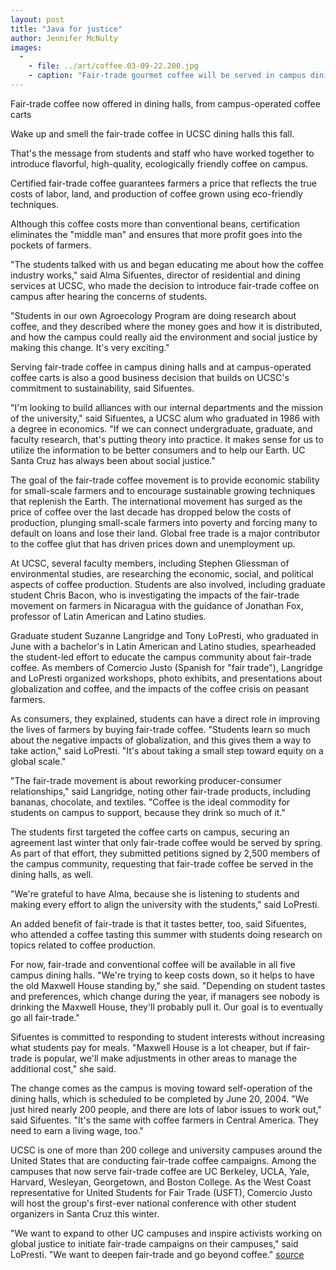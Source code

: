 ```yaml
---
layout: post
title: "Java for justice"
author: Jennifer McNulty
images:
  -
    - file: ../art/coffee.03-09-22.200.jpg
    - caption: "Fair-trade gourmet coffee will be served in campus dining halls thanks to, left to right, student organizers Tony LoPresti and Suzanne Langridge, who worked with Alma Sifuentes, director of residential and dining services. Photo: Jennifer McNulty"
---
```


Fair-trade coffee now offered in dining halls, from campus-operated coffee carts

Wake up and smell the fair-trade coffee in UCSC dining halls this fall.  

That's the message from students and staff who have worked together to introduce flavorful, high-quality, ecologically friendly coffee on campus.

Certified fair-trade coffee guarantees farmers a price that reflects the true costs of labor, land, and production of coffee grown using eco-friendly techniques.

Although this coffee costs more than conventional beans, certification eliminates the "middle man" and ensures that more profit goes into the pockets of farmers.  

"The students talked with us and began educating me about how the coffee industry works," said Alma Sifuentes, director of residential and dining services at UCSC, who made the decision to introduce fair-trade coffee on campus after hearing the concerns of students.

"Students in our own Agroecology Program are doing research about coffee, and they described where the money goes and how it is distributed, and how the campus could really aid the environment and social justice by making this change. It's very exciting."  

Serving fair-trade coffee in campus dining halls and at campus-operated coffee carts is also a good business decision that builds on UCSC's commitment to sustainability, said Sifuentes.   

"I'm looking to build alliances with our internal departments and the mission of the university," said Sifuentes, a UCSC alum who graduated in 1986 with a degree in economics. "If we can connect undergraduate, graduate, and faculty research, that's putting theory into practice. It makes sense for us to utilize the information to be better consumers and to help our Earth. UC Santa Cruz has always been about social justice."  

The goal of the fair-trade coffee movement is to provide economic stability for small-scale farmers and to encourage sustainable growing techniques that replenish the Earth. The international movement has surged as the price of coffee over the last decade has dropped below the costs of production, plunging small-scale farmers into poverty and forcing many to default on loans and lose their land. Global free trade is a major contributor to the coffee glut that has driven prices down and unemployment up.  

At UCSC, several faculty members, including Stephen Gliessman of environmental studies, are researching the economic, social, and political aspects of coffee production. Students are also involved, including graduate student Chris Bacon, who is investigating the impacts of the fair-trade movement on farmers in Nicaragua with the guidance of Jonathan Fox, professor of Latin American and Latino studies.  

Graduate student Suzanne Langridge and Tony LoPresti, who graduated in June with a bachelor's in Latin American and Latino studies, spearheaded the student-led effort to educate the campus community about fair-trade coffee. As members of Comercio Justo (Spanish for "fair trade"), Langridge and LoPresti organized workshops, photo exhibits, and presentations about globalization and coffee, and the impacts of the coffee crisis on peasant farmers.   

As consumers, they explained, students can have a direct role in improving the lives of farmers by buying fair-trade coffee. "Students learn so much about the negative impacts of globalization, and this gives them a way to take action," said LoPresti. "It's about taking a small step toward equity on a global scale."  

"The fair-trade movement is about reworking producer-consumer relationships," said Langridge, noting other fair-trade products, including bananas, chocolate, and textiles. "Coffee is the ideal commodity for students on campus to support, because they drink so much of it."  

The students first targeted the coffee carts on campus, securing an agreement last winter that only fair-trade coffee would be served by spring. As part of that effort, they submitted petitions signed by 2,500 members of the campus community, requesting that fair-trade coffee be served in the dining halls, as well.  

"We're grateful to have Alma, because she is listening to students and making every effort to align the university with the students," said LoPresti.  

An added benefit of fair-trade is that it tastes better, too, said Sifuentes, who attended a coffee tasting this summer with students doing research on topics related to coffee production.   

For now, fair-trade and conventional coffee will be available in all five campus dining halls. "We're trying to keep costs down, so it helps to have the old Maxwell House standing by," she said. "Depending on student tastes and preferences, which change during the year, if managers see nobody is drinking the Maxwell House, they'll probably pull it. Our goal is to eventually go all fair-trade."  

Sifuentes is committed to responding to student interests without increasing what students pay for meals. "Maxwell House is a lot cheaper, but if fair-trade is popular, we'll make adjustments in other areas to manage the additional cost," she said.   

The change comes as the campus is moving toward self-operation of the dining halls, which is scheduled to be completed by June 20, 2004. "We just hired nearly 200 people, and there are lots of labor issues to work out," said Sifuentes. "It's the same with coffee farmers in Central America. They need to earn a living wage, too."   

UCSC is one of more than 200 college and university campuses around the United States that are conducting fair-trade coffee campaigns. Among the campuses that now serve fair-trade coffee are UC Berkeley, UCLA, Yale, Harvard, Wesleyan, Georgetown, and Boston College. As the West Coast representative for United Students for Fair Trade (USFT), Comercio Justo will host the group's first-ever national conference with other student organizers in Santa Cruz this winter.   

"We want to expand to other UC campuses and inspire activists working on global justice to initiate fair-trade campaigns on their campuses," said LoPresti. "We want to deepen fair-trade and go beyond coffee."
[source](http://www1.ucsc.edu/currents/03-04/09-22/coffee.html "Permalink to coffee")
